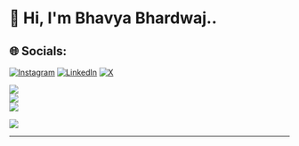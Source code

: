 # 👋 Hi, I'm Bhavya Bhardwaj..

## 🌐 Socials:
[![Instagram](https://img.shields.io/badge/Instagram-%23E4405F.svg?logo=Instagram&logoColor=white)](https://instagram.com/hunny_bhardwaj00) [![LinkedIn](https://img.shields.io/badge/LinkedIn-%230077B5.svg?logo=linkedin&logoColor=white)](https://linkedin.com/in/bbhardwaj303) [![X](https://img.shields.io/badge/X-black.svg?logo=X&logoColor=white)](https://x.com/bhavya881756073) 

![](https://github-readme-stats.vercel.app/api?username=Bhavyabhardwaj&theme=dark&hide_border=true&include_all_commits=true&count_private=true)<br/>
![](https://github-readme-streak-stats.herokuapp.com/?user=Bhavyabhardwaj&theme=dark&hide_border=true)<br/>
![](https://github-readme-stats.vercel.app/api/top-langs/?username=Bhavyabhardwaj&theme=dark&hide_border=true&include_all_commits=true&count_private=true&layout=compact)

![](https://quotes-github-readme.vercel.app/api?type=horizontal&theme=dark)

---

<!-- Proudly created with GPRM ( https://gprm.itsvg.in ) -->
